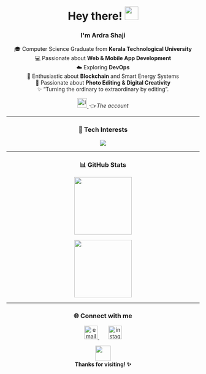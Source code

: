 <!-- Header -->
<h1 align="center">
  Hey there!  
  <img src="https://media.giphy.com/media/hvRJCLFzcasrR4ia7z/giphy.gif" width="35px">
</h1>

<h3 align="center">I'm Ardra Shaji</h3>

<p align="center">
  🎓 Computer Science Graduate from <b>Kerala Technological University</b><br>
  💻 Passionate about <b>Web & Mobile App Development</b><br>
  ☁️ Exploring <b>DevOps</b> <br>
  🔗 Enthusiastic about <b>Blockchain</b> and Smart Energy Systems<br>
  🎨 Passionate about <b>Photo Editing & Digital Creativity</b><br>
  ✨ “Turning the ordinary to extraordinary by editing”.
</p>
  <div align="center" >
  <a href="https://www.instagram.com/_snap._.shot" target="_blank">
    <img src="https://img.icons8.com/fluency/48/000000/instagram-new.png" alt="instagram" width="25" height="25"/>
  </a> <i>  👈 The account </i></div>

---



<!-- Tech Stack Icons -->
<h3 align="center">🧠 Tech Interests</h3>

<p align="center">
  <img src="https://skillicons.dev/icons?i=html,css,js,flutter,python,django,git,github,react" />
</p>

---

<!-- GitHub Stats -->
<h3 align="center">📊 GitHub Stats </h3>

<p align="center">
  <!-- <img src="https://github-readme-stats.vercel.app/api?username=ArdraSB&show_icons=true&theme=tokyonight" height="150px"> -->
  <img src="https://github-readme-stats.vercel.app/api/top-langs/?username=ArdraSB&layout=compact&theme=tokyonight" height="150px">
</p>

<!-- GitHub Streak -->
<p align="center">
  <img src="https://github-readme-streak-stats.herokuapp.com/?user=ArdraSB&theme=tokyonight" height="150px">
</p>

---

<!-- Social Links -->
<h3 align="center">🌐 Connect with me</h3>

<p align="center">
  <!-- Email -->
  <a href="mailto:ardrashaji15@gmail.com" target="_blank">
    <img src="https://img.icons8.com/fluency/48/000000/mail.png" alt="email" width="35" height="35"/>
  </a>
  &nbsp;&nbsp;
  <!-- LinkedIn -->
  <!-- <a href="https://www.linkedin.com/in/ardra-shaji" target="_blank">
    <img src="https://cdn.jsdelivr.net/gh/devicons/devicon/icons/linkedin/linkedin-original.svg" alt="linkedin" width="35" height="35"/>
  </a> -->
  &nbsp;&nbsp;
  <!-- Instagram -->
  <a href="https://www.instagram.com/_snap._.shot" target="_blank">
    <img src="https://img.icons8.com/fluency/48/000000/instagram-new.png" alt="instagram" width="35" height="35"/>
  </a>
</p>

<p align="center">
  <img src="https://media.giphy.com/media/du3J3cXyzhj75IOgvA/giphy.gif" width="40px"><br>
  <b>Thanks for visiting! ✨</b>
</p>
